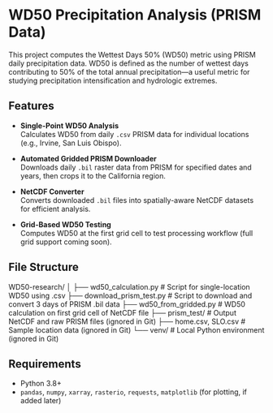 # WD50 Precipitation Analysis (PRISM Data)

This project computes the Wettest Days 50% (WD50) metric using PRISM daily precipitation data. WD50 is defined as the number of wettest days contributing to 50% of the total annual precipitation—a useful metric for studying precipitation intensification and hydrologic extremes.

## Features

-  **Single-Point WD50 Analysis**  
  Calculates WD50 from daily `.csv` PRISM data for individual locations (e.g., Irvine, San Luis Obispo).

-  **Automated Gridded PRISM Downloader**  
  Downloads daily `.bil` raster data from PRISM for specified dates and years, then crops it to the California region.

-  **NetCDF Converter**  
  Converts downloaded `.bil` files into spatially-aware NetCDF datasets for efficient analysis.

-  **Grid-Based WD50 Testing**  
  Computes WD50 at the first grid cell to test processing workflow (full grid support coming soon).

## File Structure

WD50-research/
│
├── wd50_calculation.py # Script for single-location WD50 using .csv
├── download_prism_test.py # Script to download and convert 3 days of PRISM .bil data
├── wd50_from_gridded.py # WD50 calculation on first grid cell of NetCDF file
├── prism_test/ # Output NetCDF and raw PRISM files (ignored in Git)
├── home.csv, SLO.csv # Sample location data (ignored in Git)
└── venv/ # Local Python environment (ignored in Git)


## Requirements

- Python 3.8+
- `pandas`, `numpy`, `xarray`, `rasterio`, `requests`, `matplotlib` (for plotting, if added later)
